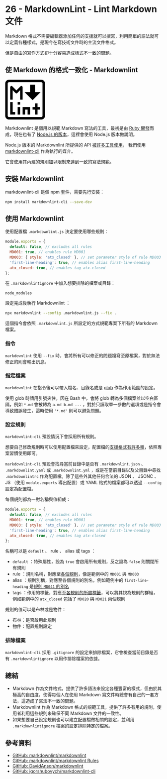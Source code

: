 # 26 - MarkdownLint - Lint Markdown 文件

Markdown 格式不需要編輯器添加任何的支援就可以撰寫，利用簡單的語法就可以定義各種樣式，是現今在寫技術文件時的主流文件格式。

但是自由的寫作方式卻十分容易造成樣式不一致的問題。

## 使 Markdown 的格式一致化 - Markdownlint

![markdownlint](./assets/markdownlint-128.png)

Markdownlint 是個用以規範 Markdown 寫法的工具，最初是由 [Ruby 開發](https://github.com/markdownlint/markdownlint)而成，現在也有了 [Node.js 的版本](https://github.com/DavidAnson/markdownlint)，這裡會使用 Node.js 版本做說明。

Node.js 版本的 Markdownlint 所提供的 API [被許多工具使用](https://github.com/DavidAnson/markdownlint#related)， 我們使用 [markdownlint-cli](https://github.com/igorshubovych/markdownlint-cli) 作為執行的媒介。

它會使用其內建的規則加以限制來達到一致的寫法規範。

## 安裝 Markdownlint

markdownlint-cli 是個 npm 套件，需要先行安裝：

```bash
npm install markdownlint-cli --save-dev
```

## 使用 Markdownlint

使用配置檔 `.markdownlint.js` 決定要使用哪些規則：

```js
module.exports = {
  default: false, // excludes all rules
  MD001: true, // enables rule MD001
  MD003: { style: 'atx_closed' }, // set parameter style of rule MD003 to atx_closed
  'first-line-heading': true, // enables alias first-line-heading
  atx_closed: true, // enables tag atx-closed
};
```

在 `.markdownlintignore` 中加入想要排除的檔案或目錄：

```shell
node_modules
```

設定完成後執行 Markdownlint ：

```bash
npx markdownlint --config .markdownlint.js --fix .
```

這個指令會依照 `.markdownlint.js` 所設定的方式規範專案下所有的 Markdown 檔案。

### 指令

`markdownlint` 使用 `--fix` 時，會將所有可以修正的問題複寫至原檔案，對於無法修正的則會輸出訊息。

### 指定檔案

`markdownlint` 在指令後可以帶入檔名、目錄名或是 [glob](https://github.com/isaacs/node-glob/blob/master/README.md#glob-primer) 作為作用範圍的設定。

使用 glob 時請用引號夾住，因在 Bash 中，會將 glob 轉為多個檔案並以空白區隔，例如 `*.md` 會被轉為 `a.md b.md ...` ，對於只讀取單一參數的選項或是指令會導致錯誤發生，這時使用 `'*.md'` 則可以避免問題。

### 設定規則

`markdownlint-cli` 預設情況下會採用所有規則。

想要自己修改規則時可以使用配置檔來設定，配置檔的[支援格式有許多種](https://github.com/igorshubovych/markdownlint-cli#configuration)，依照專案習慣使用即可。

`markdownlint-cli` 預設會找尋當前目錄中是否有 `.markdownlint.json` 、 `.markdownlint.yaml` 或 `.markdownlint.yml` ，或是在當前目錄以及父目錄中尋找 `.markdownlintrc` 作為配置檔。除了這些外其他任何合法的 JSON 、 JSONC 、 JS （使用 `module.exports` 導出配置）或 YAML 格式的檔案都可以透過 `--config` 設定為配置檔。

每個規則都為一對名稱與值組成：

```js
module.exports = {
  default: false, // excludes all rules
  MD001: true, // enables rule MD001
  MD003: { style: 'atx_closed' }, // set parameter style of rule MD003 to atx_closed
  'first-line-heading': true, // enables alias first-line-heading
  atx_closed: true, // enables tag atx-closed
};
```

名稱可以是 `default` 、 rule 、 alias 或 tags ：

- `default` ：特殊屬性，設為 `true` 會啟用所有規則，反之設為 `false` 則關閉所有規則
- rule ：規則名稱，對應至[各個規則](https://github.com/DavidAnson/markdownlint#rules--aliases)，像是範例中的 `MD001` 與 `MD003`
- alias ：規則別稱，對應至各個規則的別名，例如範例中的 `first-line-heading` 是[規則 `MD041` 的別名](https://github.com/DavidAnson/markdownlint/blob/main/doc/Rules.md#md041)
- tags ：作用的標籤，對應至[各規則的所屬標籤](https://github.com/DavidAnson/markdownlint#tags)，可以將其視為規則的群組，例如範例中的 `atx_closed` 包括了 `MD020` 與 `MD021` 兩個規則

規則的值可以是布林或是物件：

- 布林：是否啟用此規則
- 物件：配置規則設定

### 排除檔案

`markdownlint-cli` 採用 `.gitignore` 的設定來排除檔案，它會檢查當前目錄是否有 `.markdownlintignore` 以用作排除檔案的依據。

## 總結

- Markdown 作為文件格式，提供了許多語法來設定各種豐富的樣式，但由於其極高的自由度，使得每個人在使用 Markdown 寫文件時總會有自己的一套方法，這造成了寫法不一致的問題。
- Markdownlint 作為 Markdown 格式的規範工具，提供了許多有用的規則，使用者利用這些規則來確保不同 Markdown 文件的一致性。
- 如果想要自己設定規則也可以建立配置檔做相關的設定，並利用 `.markdownlintignore` 檔案的設定排除特定的檔案。

## 參考資料

- [GitHub: markdownlint/markdownlint](https://github.com/markdownlint/markdownlint)
- [GitHub: markdownlint/markdownlint Rules](https://github.com/DavidAnson/markdownlint/blob/main/doc/Rules.md)
- [GitHub: DavidAnson/markdownlint](https://github.com/DavidAnson/markdownlint)
- [GitHub: igorshubovych/markdownlint-cli](https://github.com/igorshubovych/markdownlint-cli)

